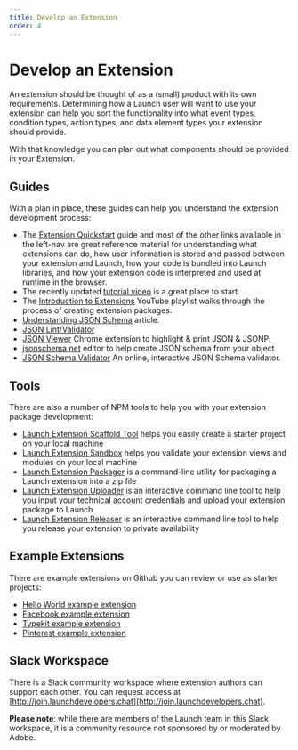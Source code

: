 ```yaml
---
title: Develop an Extension
order: 4
---
```


# Develop an Extension

An extension should be thought of as a (small) product with its own requirements. Determining how a Launch user will want to use your extension can help you sort the functionality into what event types, condition types, action types, and data element types your extension should provide.

With that knowledge you can plan out what components should be provided in your Extension.

## Guides

With a plan in place, these guides can help you understand the extension development process:

- The [Extension Quickstart](/extensions/guides/quickstart) guide and most of the other links available in the left-nav are great reference material for understanding what extensions can do, how user information is stored and passed between your extension and Launch, how your code is bundled into Launch libraries, and how your extension code is interpreted and used at runtime in the browser.
- The recently updated [tutorial video](https://youtu.be/rxjtC9o4rl0) is a great place to start.
- The [Introduction to Extensions](https://www.youtube.com/playlist?list=PLOdw8u2F8CIgynzKrPEwCPuDxzHW1WP5m) YouTube playlist walks through the process of creating extension packages.
- [Understanding JSON Schema](https://spacetelescope.github.io/understanding-json-schema/index.html#) article.
- [JSON Lint/Validator](http://jsonlint.com/)
- [JSON Viewer](https://chrome.google.com/webstore/detail/json-viewer/gbmdgpbipfallnflgajpaliibnhdgobh) Chrome extension to highlight & print JSON & JSONP.
- [jsonschema.net](https://jsonschema.net/#/editor) editor to help create JSON schema from your object
- [JSON Schema Validator](http://www.jsonschemavalidator.net/) An online, interactive JSON Schema validator.

## Tools

There are also a number of NPM tools to help you with your extension package development:

- [Launch Extension Scaffold Tool](https://www.npmjs.com/package/@adobe/reactor-scaffold) helps you easily create a starter project on your local machine
- [Launch Extension Sandbox](https://www.npmjs.com/package/@adobe/reactor-sandbox) helps you validate your extension views and modules on your local machine
- [Launch Extension Packager](https://www.npmjs.com/package/@adobe/reactor-packager) is a command-line utility for packaging a Launch extension into a zip file
- [Launch Extension Uploader](https://www.npmjs.com/package/@adobe/reactor-uploader) is an interactive command line tool to help you input your technical account credentials and upload your extension package to Launch
- [Launch Extension Releaser](https://www.npmjs.com/package/@adobe/reactor-releaser) is an interactive command line tool to help you release your extension to private availability

## Example Extensions

There are example extensions on Github you can review or use as starter projects:

- [Hello World example extension](https://github.com/adobe/reactor-helloworld-extension)
- [Facebook example extension](https://github.com/Adobe-Marketing-Cloud-Activation/extension-facebookpixel)
- [Typekit example extension](https://github.com/jeffchasin/extension-typekit)
- [Pinterest example extension](https://github.com/jeffchasin/extension-pinterest)

## Slack Workspace

There is a Slack community workspace where extension authors can support each other. You can request access at [http://join.launchdevelopers.chat](http://join.launchdevelopers.chat).

**Please note**: while there are members of the Launch team in this Slack workspace, it is a community resource not sponsored by or moderated by Adobe.
